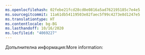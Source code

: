```yaml
---
ms.openlocfilehash: 02febe21fcd28cd0e0816a5ad762195185c7e4e5
ms.sourcegitcommit: 11a61db54119503e82faec5f99c4273e8d1247e5
ms.translationtype: HT
ms.contentlocale: bg-BG
ms.lasthandoff: 10/16/2020
ms.locfileid: "4069227"
---
```

<span data-ttu-id="fa406-101">Допълнителна информация:</span><span class="sxs-lookup"><span data-stu-id="fa406-101">More information:</span></span>